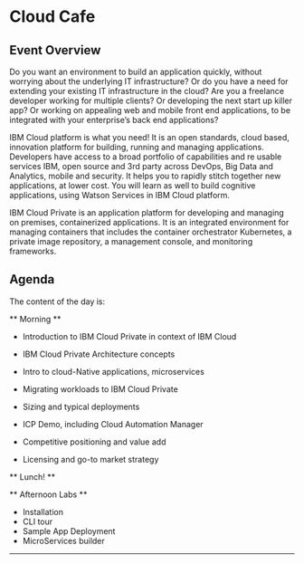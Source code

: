# Cloud Cafe

## Event Overview 
Do you want an environment to build an application quickly, without worrying about the underlying IT infrastructure? Or do you have a need for extending  your existing IT infrastructure in the cloud?  Are you a freelance developer working for multiple  clients? Or developing the next start up killer app?  Or working on appealing web and mobile front end  applications, to be integrated with your enterprise’s  back end applications?

IBM Cloud platform is what you need!  It is an open standards, cloud based, innovation  platform for building, running and managing  applications. Developers have access to a broad  portfolio of capabilities and re usable services  IBM, open source and 3rd party  across DevOps,  Big Data and Analytics, mobile and security. It helps  you to rapidly stitch together new applications, at  lower cost. You will learn as well to build cognitive  applications, using Watson Services in IBM Cloud  platform.

IBM Cloud Private is an application platform for  developing and managing on premises,  containerized applications. It is an integrated  environment for managing containers that includes  the container orchestrator Kubernetes, a private  image repository, a management console, and  monitoring frameworks.

## Agenda

The content of the day is: 

** Morning **

- Introduction to IBM Cloud Private in context of IBM Cloud
- IBM Cloud Private Architecture concepts
- Intro to cloud-Native applications, microservices
- Migrating workloads to IBM Cloud Private
- Sizing and typical deployments

- ICP Demo, including Cloud Automation Manager

- Competitive positioning and value add
- Licensing and go-to market strategy

** Lunch! **

** Afternoon Labs **

- Installation
- CLI tour
- Sample App Deployment
- MicroServices builder

---

